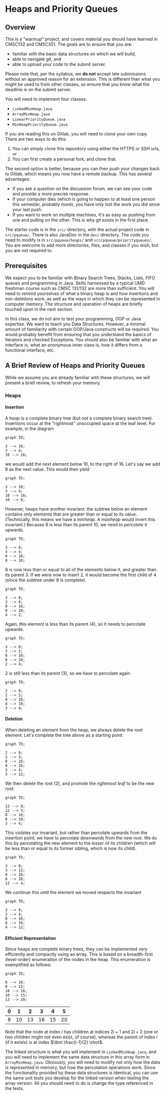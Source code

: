 # Heaps and Priority Queues

## Overview

This is a "warmup" project, and covers material you should have
learned in CMSC132 and CMSC351. The goals are to ensure that you are:

 * familiar with the basic data structures on which we will
   build,
 * able to navigate git, and
 * able to upload your code to the submit server.
 
Please note that, per the syllabus, we **do not** accept late
submissions without an approved reason for an extension. This is
different than what you might be used to from other classes, so
ensure that you know what the deadline is on the submit server.

You will need to implement four classes:

 * `LinkedMinHeap.java`
 * `ArrayMinHeap.java`
 * `LinearPriorityQueue.java`
 * `MinHeapPriorityQueue.java`
 
If you are reading this on Gitlab, you will need to clone your own
copy. There are two ways to do this:

 1. You can simply clone this repository using either the HTTPS or SSH urls, or
 2. You can first create a personal fork, and clone that.
 
The second option is better, because you can then push your changes back to Gitlab, which means you now have a remote backup. This has several advantages:

 * If you ask a question on the discussion forum, we can see your
   code and provide a more precise response.
 * If your computer dies (which is going to happen to at least one
   person this semester, probably more), you have only lost the work
   you did since your last push.
 * If you want to work on multiple machines, it's as easy as pushing
   from one and pulling on the other. This is why git exists in the
   first place.

The starter code is in the `src/` directory, with the actual project
code in `src/pqueue/`. There is also JavaDoc in the `doc/` directory.
The code you need to modify is in `src/pqueue/heaps/` and
`src/pqueue/priorityqueues/`. You are welcome to add more directories,
files, and classes if you wish, but you are not required to.

## Prerequisites

We expect you to be familiar with Binary Search Trees, Stacks, Lists,
FIFO queues and programming in Java. Skills harnessed by a typical
UMD freshman course such as CMSC 131/132 are more than sufficient.
You will need to remind yourselves of what a binary heap is and how
insertions and min-deletions work, as well as the ways in which they
can be represented in computer memory. The structure and operation of
heaps are briefly touched upon in the next section.

In this class, we do not aim to test your programming, OOP or Java
expertise. We want to teach you Data Structures. However, a minimal
amount of familiarity with certain OOP/Java constructs will be
required. You would probably benefit from ensuring that you understand
the basics of Iterators and checked Exceptions. You should also be
familiar with what an interface is, what an anonymous inner class is,
how it differs from a functional interface, etc.

## A Brief Review of Heaps and Priority Queues

While we assume you are already familiar with these structures, we
will present a brief review, to refresh your memory.

### Heaps

#### Insertion

A *heap* is a complete binary tree (but *not* a complete binary search
tree). Insertions occur at the "rightmost" unoccupied space at the
leaf level. For example, in the diagram

```mermaid
graph TD;

3 --> 10;
3 --> 4;
10 --> 16;
```

we would add the next element below 10, to the right of 16. Let's
say we add 8 as the next value. This would then yield

```mermaid
graph TD;

3 --> 10;
3 --> 4;
10 --> 16;
10 --> 8;
```

However, heaps have another invariant: the subtree below an element
contains only elements that are greater than or equal to its value.
(Technically, this means we have a *minheap*. A *maxheap* would invert
this invariant.)
Because 8 is less than its parent 10, we need to *percolate* it
upwards.

```mermaid
graph TD;

3 --> 8;
3 --> 4;
8 --> 16;
8 --> 10;
```

8 is now less than or equal to all of the elements below it, and
greater than its parent 3. If we were now to insert 2, it would
become the first child of 4 (since the subtree under 8 is complete).

```mermaid
graph TD;

3 --> 8;
3 --> 4;
8 --> 16;
8 --> 10;
4 --> 2;
```

Again, this element is less than its parent (4), so it needs to
percolate upwards.

```mermaid
graph TD;

3 --> 8;
3 --> 2;
8 --> 16;
8 --> 10;
2 --> 4;
```

2 is still less than its parent (3), so we have to percolate again

```mermaid
graph TD;

2 --> 8;
2 --> 3;
8 --> 16;
8 --> 10;
3 --> 4;
```

#### Deletion

When deleting an element from the heap, we always delete the root element. Let's complete
the tree above as a starting point:

```mermaid
graph TD;

2 --> 8;
2 --> 3;
8 --> 16;
8 --> 10;
3 --> 4;
3 --> 12;
```

We then delete the root (2), and promote the *rightmost leaf* to be the new root:

```mermaid
graph TD;

12 --> 8;
12 --> 3;
8 --> 16;
8 --> 10;
3 --> 4;
```

This violates our invariant, but rather than percolate upwards from the insertion point,
we have to percolate *downwards* from the new root. We do this by percolating the new
element to the *lesser* of its children (which will be less than or equal to its former
sibling, which is now its child).

```mermaid
graph TD;

3 --> 8;
3 --> 12;
8 --> 16;
8 --> 10;
12 --> 4;
```

We continue this until the element we moved respects the invariant

```mermaid
graph TD;

3 --> 8;
3 --> 4;
8 --> 16;
8 --> 10;
4 --> 12;
```

#### Efficient Representation

Since heaps are complete binary trees, they can be implemented very efficiently
and compactly using an array. This is based on a breadth-first (level-order)
enumeration of the nodes in the heap.  This enumeration is exemplified as follows:

```mermaid
graph TD;

8 --> 10;
8 --> 13;
10 --> 16;
10 --> 15;
13 --> 20;
```

|  0  |  1  |  2  |  3  |  4  |  5  |
| --- | --- | --- | --- | --- | --- |
|  8  | 10  | 13  | 16  | 15  | 20  |

Note that the node at index $i$ has children at indices $2i+1$ and $2i+2$ (one
or two children might not even exist, of course), whereas the parent of index
$i$ (if it exists) is at index $\lbot \frac{i-1}{2} \rbot$.

The linked structure is what you will implement in `LinkedMinHeap.java`, and you will need
to implement the same data structure in this array form in `ArrayMinHeap.java`. Obviously,
you will need to modify not only how the data is represented in memory, but how the
percolation operations work. Since the functionality provided by these data structures
is identical, you can use the same unit tests you develop for the linked version when
testing the array version. All you should need to do is change the type referenced in the
tests.


